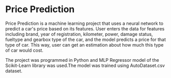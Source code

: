 # Price Prediction

Price Prediction is a machine learning project that uses a neural network to predict a car's price based on its features. User enters the data for features including brand, year of registration, kilometer, power, damage status, fueltype and gearbox type of the car, and the model predicts a price for that type of car. This way, user can get an estimation about how much this type of car would cost.

The project was programmed in Python and MLP Regressor model of the Scikit-Learn library was used.The model was trained using AutoDataset.csv dataset.

